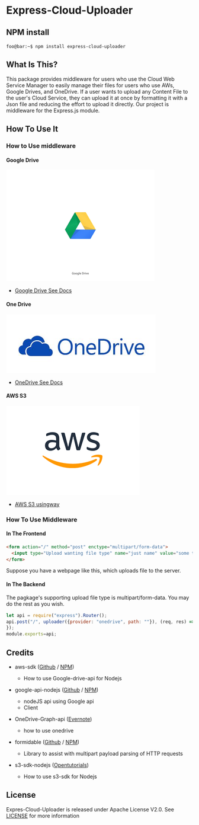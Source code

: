 # Express-Cloud-Uploader

## NPM install
```console
foo@bar:~$ npm install express-cloud-uploader
```
## What Is This?
This package provides middleware for users who use the Cloud Web Service Manager to easily manage their files for users who use AWs, Google Drives, and OneDrive. If a user wants to upload any Content File to the user's Cloud Service, they can upload it at once by formatting it with a Json file and reducing the effort to upload it directly. Our project is middleware for the Express.js module.

## How To Use It
### How to Use middleware
#### Google Drive
![googledrive](/images/googledrivelogo.gif)
* [Google Drive See Docs](/docs/google-drive.md)
#### One Drive
![onedrive](/images/onedrive.jpg)
* [OneDrive See Docs](/docs/onedrive-Ko.md)
#### AWS S3
![AWS](/images/awslogo.gif)
* [AWS S3 usingway](/docs/s3.md)

### How To Use Middleware
#### In The Frontend
```html
<form action="/" method="post" enctype="multipart/form-data">
  <input type="Upload wanting file type" name="just name" value="some text">
</form>
```
Suppose you have a webpage like this, which uploads file to the server.

#### In The Backend
The pagkage's supporting upload file type is multipart/form-data. You may do the rest as you wish.<br>
```js
let api = require("express").Router();
api.post("/", uploader({provider: "onedrive", path: ""}), (req, res) => {
});
module.exports=api;
```

## Credits
* aws-sdk ([Github](https://github.com/aws/aws-sdk-js) / [NPM](https://www.npmjs.com/package/aws-sdk))
    * How to use Google-drive-api for Nodejs

* google-api-nodejs ([Github](https://github.com/googleapis/google-api-nodejs-client/tree/master/samples/drive) / [NPM](https://www.npmjs.com/package/googleapis))
    * nodeJS api using Google api
    * Client

* OneDrive-Graph-api ([Evernote](https://www.evernote.com/l/AUDufYzQX7NOVJymel7-gw49_mkbKUWdy10))
    * how to use onedrive

* formidable ([Github](https://github.com/felixge/node-formidable) /  [NPM](https://www.npmjs.com/package/formidable))
    * Library to assist with multipart payload parsing of HTTP requests

* s3-sdk-nodejs ([Opentutorials](https://opentutorials.org/course/2717/11797))
    * How to use s3-sdk for Nodejs


## License
Expres-Cloud-Uploader is released under Apache License V2.0. See [LICENSE](/LICENSE.md) for more information